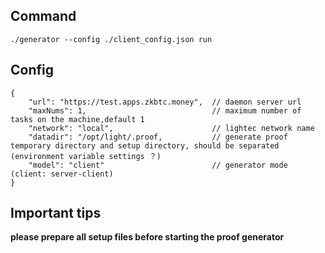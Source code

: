 ## Command

    ./generator --config ./client_config.json run

## Config

    {
        "url": "https://test.apps.zkbtc.money",  // daemon server url
        "maxNums": 1,                            // maximum number of tasks on the machine,default 1
        "network": "local",                      // lightec network name
        "datadir": "/opt/light/.proof,           // generate proof temporary directory and setup directory, should be separated (environment variable settings ？)
        "model": "client"                        // generator mode (client: server-client)
    }

## Important tips
**please prepare all setup files before starting the proof generator**